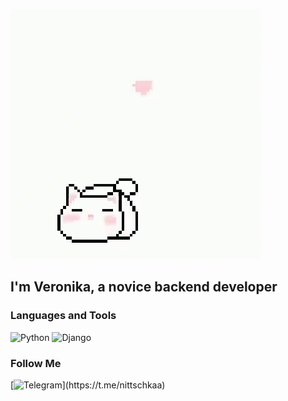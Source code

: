 ![Header](https://github.com/nitschkaa/nitschkaa/blob/main/assets/Cats%20Dance%20GIF%20%E2%80%93%20Cats%20Dance%20Love%20%E2%80%93%20%D0%98%D1%89%D0%B8%D1%82%D0%B5%20GIF-%D1%84%D0%B0%D0%B9%D0%BB%D1%8B%20%D0%B8%20%D0%BE%D0%B1%D0%BC%D0%B5%D0%BD%D0%B8%D0%B2%D0%B0%D0%B9%D1%82%D0%B5%D1%81%D1%8C%20%D0%B8%D0%BC%D0%B8.gif)

## I'm Veronika, a novice backend developer

### Languages and Tools
![Python](https://shields.microej.com/badge/-Python-f9befa?style=for-the-badge&logo=Python&logoColor=f4f736)
![Django](https://shields.microej.com/badge/-Django-f9befa?style=for-the-badge&logo=Django&logoColor=f78736)

### Follow Me
[![Telegram](https://shields.microej.com/badge/-Telegram-f9befa?style=for-the-badge&logo=telegram&logoColor=3e98ed?)](https://t.me/nittschkaa)